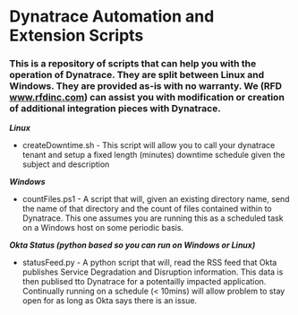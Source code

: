 # Dynatrace Automation and Extension Scripts
### This is a repository of scripts that can help you with the operation of Dynatrace.  They are split between Linux and Windows. They are provided as-is with no warranty.  We (RFD www.rfdinc.com) can assist you with modification or creation of additional integration pieces with Dynatrace.

***Linux***
* createDowntime.sh - This script will allow you to call your dynatrace tenant and setup a fixed length (minutes) downtime schedule given the subject and description

***Windows***
* countFiles.ps1 - A script that will, given an existing directory name, send the name of that directory and the count of files contained within to Dynatrace.  This one assumes you are running this as a scheduled task on a Windows host on some periodic basis.  

***Okta Status (python based so you can run on Windows or Linux)***
* statusFeed.py - A python script that will, read the RSS feed that Okta publishes Service Degradation and Disruption information.  This data is then publised tto Dynatrace for a potentailly impacted application.  Continually running on a schedule (< 10mins) will allow problem to stay open for as long as Okta says there is an issue.
